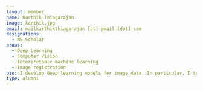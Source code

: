 ```yaml
---
layout: member
name: Karthik Thiagarajan
image: karthik.jpg
email: mailkarthikthiagarajan [at] gmail [dot] com
designations: 
  - MS Scholar
areas:
  - Deep Learning
  - Computer Vision
  - Interpretable machine learning
  - Image registration
bio: I develop deep learning models for image data. In particular, I train Convolutional Neural Networks (CNN) to solve classification and image registration problems. I am also exploring the field of interpretable machine learning. 
type: alumni
---
```

